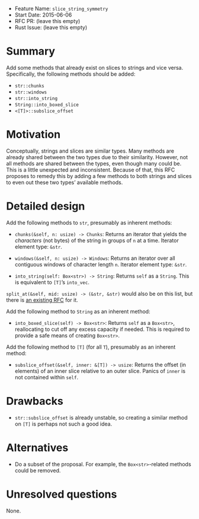 - Feature Name: `slice_string_symmetry`
- Start Date: 2015-06-06
- RFC PR: (leave this empty)
- Rust Issue: (leave this empty)

# Summary

Add some methods that already exist on slices to strings and vice versa.
Specifically, the following methods should be added:

- `str::chunks`
- `str::windows`
- `str::into_string`
- `String::into_boxed_slice`
- `<[T]>::subslice_offset`

# Motivation

Conceptually, strings and slices are similar types. Many methods are already
shared between the two types due to their similarity. However, not all methods
are shared between the types, even though many could be. This is a little
unexpected and inconsistent. Because of that, this RFC proposes to remedy this
by adding a few methods to both strings and slices to even out these two types’
available methods.

# Detailed design

Add the following methods to `str`, presumably as inherent methods:

- `chunks(&self, n: usize) -> Chunks`: Returns an iterator that yields the
  *characters* (not bytes) of the string in groups of `n` at a time. Iterator
  element type: `&str`.

- `windows(&self, n: usize) -> Windows`: Returns an iterator over all contiguous
  windows of character length `n`. Iterator element type: `&str`.

- `into_string(self: Box<str>) -> String`: Returns `self` as a `String`. This is
  equivalent to `[T]`’s `into_vec`.

`split_at(&self, mid: usize) -> (&str, &str)` would also be on this list, but
there is [an existing RFC](https://github.com/rust-lang/rfcs/pull/1123) for it.

Add the following method to `String` as an inherent method:

- `into_boxed_slice(self) -> Box<str>`: Returns `self` as a `Box<str>`,
  reallocating to cut off any excess capacity if needed. This is required to
  provide a safe means of creating `Box<str>`.

Add the following method to `[T]` (for all `T`), presumably as an inherent
method:

- `subslice_offset(&self, inner: &[T]) -> usize`: Returns the offset (in
  elements) of an inner slice relative to an outer slice. Panics of `inner` is
  not contained within `self`.

# Drawbacks

- `str::subslice_offset` is already unstable, so creating a similar method on
  `[T]` is perhaps not such a good idea.

# Alternatives

- Do a subset of the proposal. For example, the `Box<str>`-related methods could
  be removed.

# Unresolved questions

None.

